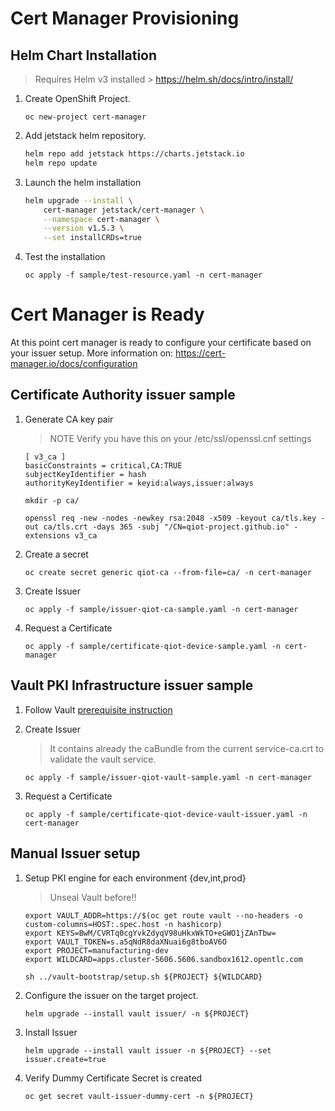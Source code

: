 # Cert Manager Provisioning

## Helm Chart Installation

>
> Requires Helm v3 installed > https://helm.sh/docs/intro/install/
>

1. Create OpenShift Project.

    `oc new-project cert-manager`

2. Add jetstack helm repository.

    ```bash
    helm repo add jetstack https://charts.jetstack.io
    helm repo update
    ```
3. Launch the helm installation

    ```bash
    helm upgrade --install \
        cert-manager jetstack/cert-manager \
        --namespace cert-manager \
        --version v1.5.3 \
        --set installCRDs=true
    ```
4. Test the installation

    ```
    oc apply -f sample/test-resource.yaml -n cert-manager
    ```
# Cert Manager is Ready

At this point cert manager is ready to configure your certificate based on your issuer setup.
More information on: https://cert-manager.io/docs/configuration

## Certificate Authority issuer sample

1. Generate CA key pair
  
    >
    > NOTE Verify you have this on your /etc/ssl/openssl.cnf settings
    >

    ```
    [ v3_ca ]
    basicConstraints = critical,CA:TRUE
    subjectKeyIdentifier = hash
    authorityKeyIdentifier = keyid:always,issuer:always
    ```

    ```
    mkdir -p ca/
    
    openssl req -new -nodes -newkey rsa:2048 -x509 -keyout ca/tls.key -out ca/tls.crt -days 365 -subj "/CN=qiot-project.github.io" -extensions v3_ca
    ```
2. Create a secret
  
    `oc create secret generic qiot-ca --from-file=ca/ -n cert-manager`

3. Create Issuer

    `oc apply -f sample/issuer-qiot-ca-sample.yaml -n cert-manager`

4. Request a Certificate

    `oc apply -f sample/certificate-qiot-device-sample.yaml -n cert-manager`

## Vault PKI Infrastructure issuer sample

1. Follow Vault [prerequisite instruction](../vault/README.md)

2. Create Issuer

    >
    > It contains already the caBundle from the current service-ca.crt to validate the vault service.
    >

    `oc apply -f sample/issuer-qiot-vault-sample.yaml -n cert-manager`

4. Request a Certificate

    `oc apply -f sample/certificate-qiot-device-vault-issuer.yaml -n cert-manager`

## Manual Issuer setup

1. Setup PKI engine for each environment {dev,int,prod}

    >
    > Unseal Vault before!!
    >

    ```
    export VAULT_ADDR=https://$(oc get route vault --no-headers -o custom-columns=HOST:.spec.host -n hashicorp)
    export KEYS=BwM/CVRTq0cgYvkZdyqV98uHkxWkTO+eGWO1jZAnTbw=
    export VAULT_TOKEN=s.a5qNdR8daXNuai6g8tboAV6O
    export PROJECT=manufacturing-dev
    export WILDCARD=apps.cluster-5606.5606.sandbox1612.opentlc.com

    sh ../vault-bootstrap/setup.sh ${PROJECT} ${WILDCARD}
    ```

2. Configure the issuer on the target project.

   ```
   helm upgrade --install vault issuer/ -n ${PROJECT}
   ```
 
 3. Install Issuer

    ```
    helm upgrade --install vault issuer -n ${PROJECT} --set issuer.create=true
    ```

4. Verify Dummy Certificate Secret is created

    ```
    oc get secret vault-issuer-dummy-cert -n ${PROJECT}
    ```




